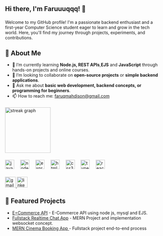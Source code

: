 <h2 align="left">Hi there, I'm Faruuuqqq! 👋</h2>

###

<p align="left">Welcome to my GitHub profile! I'm a passionate backend enthusiast and a first-year Computer Science student eager to learn and grow in the tech world. Here, you'll find my journey through projects, experiments, and contributions.</p>

###

## 🚀 About Me
- 🌱 I’m currently learning **Node.js, REST APIs**,**EJS** and **JavaScript** through hands-on projects and online courses.  
- 👯 I’m looking to collaborate on **open-source projects** or **simple backend applications**.  
- 💬 Ask me about **basic web development, backend concepts, or programming for beginners**.  
- 📫 How to reach me: faruqmahdison@gmail.com  

###

<div align="left">
  <img src="https://streak-stats.demolab.com?user=Faruuuqqq&locale=en&mode=weekly&theme=codeSTACKr&hide_border=true&border_radius=5" height="150" alt="streak graph"  />
</div>

###

<div align="left">
  <img src="https://cdn.jsdelivr.net/gh/devicons/devicon/icons/javascript/javascript-original.svg" height="30" alt="javascript logo"  />
  <img width="12" />
  <img src="https://cdn.jsdelivr.net/gh/devicons/devicon/icons/nodejs/nodejs-original.svg" height="30" alt="nodejs logo"  />
  <img width="12" />
  <img src="https://skillicons.dev/icons?i=express" height="30" alt="express logo"  />
  <img width="12" />
  <img src="https://cdn.jsdelivr.net/gh/devicons/devicon/icons/html5/html5-original.svg" height="30" alt="html5 logo"  />
  <img width="12" />
  <img src="https://cdn.jsdelivr.net/gh/devicons/devicon/icons/css3/css3-original.svg" height="30" alt="css3 logo"  />
  <img width="12" />
  <img src="https://cdn.jsdelivr.net/gh/devicons/devicon/icons/typescript/typescript-original.svg" height="30" alt="typescript logo"  />
  <img width="12" />
  <img src="https://cdn.jsdelivr.net/gh/devicons/devicon/icons/react/react-original.svg" height="30" alt="react logo"  />
</div>

###

<div align="left">
 <a href="mailto:faruqmahdison@gmail.com" target="_blank">
    <img src="https://img.shields.io/static/v1?message=Gmail&logo=gmail&label=&color=D14836&logoColor=white&labelColor=&style=for-the-badge" height="35" alt="gmail logo"  />
  </a>
   <a href="https://www.linkedin.com/in/achmad-faruq-mahdison-ab43a4219/" target="_blank">
    <img src="https://img.shields.io/static/v1?message=LinkedIn&logo=linkedin&label=&color=0077B5&logoColor=white&labelColor=&style=for-the-badge" height="35" alt="linkedin logo"  />
  </a>
</div>

###

## 🌟 Featured Projects
- [E=Commerce API](https://github.com/Faruuuqqq/E-Commerce-node-mysql-react) - E-Commerce API using node js, mysql and EJS.
- [Fullstack Realtime Chat App](https://github.com/Faruuuqqq/realtime-chat-app) - MERN Project and implementation websocket concept.
- [MERN Cinema Booking App ](https://github.com/Faruuuqqq/MERN-Cinema-Booking-App) - Fullstack project end-to-end process
